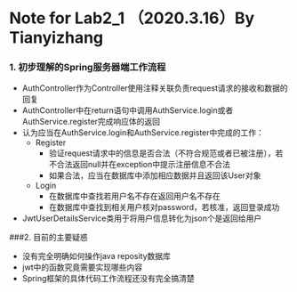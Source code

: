 # Note for Lab2_1 （2020.3.16）By Tianyizhang
### 1. 初步理解的Spring服务器端工作流程
* AuthController作为Controller使用注释关联负责request请求的接收和数据的回复
* AuthController中在return语句中调用AuthService.login或者AuthService.register完成响应体的返回
* 认为应当在AuthService.login和AuthService.register中完成的工作：  
    * Register  
        * 验证request请求中的信息是否合法（不符合规范或者已被注册），若不合法返回null并在exception中提示注册信息不合法  
        * 如果合法，应当在数据库中添加相应数据并且返回该User对象  
    * Login  
        * 在数据库中查找若用户名不存在返回用户名不存在  
        * 在数据库中查找到相关用户核对password，若核准，返回登录成功  
* JwtUserDetailsService类用于将用户信息转化为json个是返回给用户  
  
###2. 目前的主要疑惑  
* 没有完全明确如何操作java reposity数据库
* jwt中的函数究竟需要实现哪些内容
* Spring框架的具体代码工作流程还没有完全搞清楚